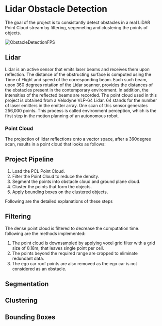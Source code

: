 # Lidar Obstacle Detection
The goal of the project is to consistantly detect obstacles in a real LiDAR Point Cloud stream by filtering, segemeting and clustering the points of objects. 

![ObstacleDetectionFPS](https://user-images.githubusercontent.com/48198017/128245366-c20b806b-392d-42f2-9f7c-ce4bff5607dd.gif)

## Lidar
Lidar is an active sensor that emits laser beams and receives them upon reflection. The distance of the obstructing surface is computed using the Time of Flight and speed of the corresponding beam. Each such beam, upon 360 degrees rotation of the Lidar scanner, provides the distances of the obstacles present in the contemporary environment. In addition, the intensities of the reflected beams are recorded.  The point cloud used in this project is obtained from a Velodyne VLP-64 Lidar. 64 stands for the number of laser emitters in the emitter array. One scan of this sensor generates 256,000 points. This process is called environment perception, which is the first step in the motion planning of an autonomous robot. 

### Point Cloud
The projection of lidar reflections onto a vector space, after a 360degree scan, results in a point cloud that looks as follows:
<insert point cloud>



## Project Pipeline
1. Load the PCL Point Cloud.
2. Filter the Point Cloud to reduce the density.
3. Segment the points into obstacle cloud and ground plane cloud.
4. Cluster the points that form the objects.
5. Apply bounding boxes on the clustered objects.

Following are the detailed explanations of these steps

## Filtering
The dense point cloud is filtered to decrease the computation time. following are the methods implemented:
1. The point cloud is downsampled by applying voxel grid filter with a grid size of 0.18m, that leaves single point per cell. 
2. The points beyond the required range are cropped to eliminate redundant data. 
3. The ego car roof points are also removed as the ego car is not considered as an obstacle. 
 
## Segmentation
 
## Clustering 
 
## Bounding Boxes
 


